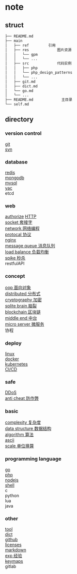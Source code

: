 # note  

## struct  
  
```bash
├── README.md  
├── main  
│   ├── ref         引用  
│   ├── res             图片资源  
│   │   └── gpm  
│   │   └── ...  
│   ├── src             代码实例  
│   │   ├── php  
│   │   └── php_design_patterns  
│   │   └── ...  
│   ├── git.md  
│   ├── dict.md  
│   └── go.md  
│   └── ...  
├── README.md             主目录  
└── self.md  
```  
  
## directory  
  
### version control  

[git](main/git.md)  
[svn](main/svn.md)  
  
### database  

[redis](main/redis.md)  
[mongodb](main/mongodb.md)  
[mysql](main/mysql.md)  
[yac](main/yac.md)  
etcd  
  
### web  

[authorize](main/auth.md)
[HTTP](main/HTTP.md)  
[socket 套接字](main/socket.md)  
[network 网络编程](main/linux-network.md)  
[protocal 协议](main/protocal.md)  
[nginx](main/nginx.md)  
[message queue 消息队列](main/mq.md)  
[load balance 负载均衡](main/load-balance.md)  
[spike 秒杀](main/spike.md)  
restfulAPI

### concept

[oop 面向对象](main/oop.md)  
[distributed 分布式](main/distributed.md)  
[cryptography 加密](main/crypt.md)  
[splite brain 脑裂](main/splite-brain.md)  
[blockchain 区块链](main/blockchain.md)  
[middle end 中台](main/middle-end.md)  
[micro server 微服务](main/ms.md)  
协程  

### deploy  

[linux](main/linux.md)  
[docker](main/docker.md)  
[kubernetes](main/k8s.md)  
[CI/CD](main/cicd.md)  
  
### safe  

[DDoS](main/ddos.md)  
[anti cheat 防作弊](main/anti_cheat.md)  

### basic  

[complexity 复杂度](main/complexity.md)  
[data structure 数据结构](main/data-struct.md)  
[algorithm 算法](main/algo.md)  
[ascii](main/ascii.md)  
[scale 单位换算](main/scale.md)  

### programming language  

[go](main/go.md)  
[php](main/php.md)  
[nodejs](main/nodejs.md)  
[shell](main/shell.md)  
c  
python  
lua  
java  
  
### other  

[tool](main/tool.md)  
[dict](main/dict.md)  
[github](main/github.md)  
[licenses](main/licenses.md)  
[markdown](main/markdown.md)  
[exp 经验](main/exp.md)  
[keymaps](main/keymaps.md)  
gitlab  
